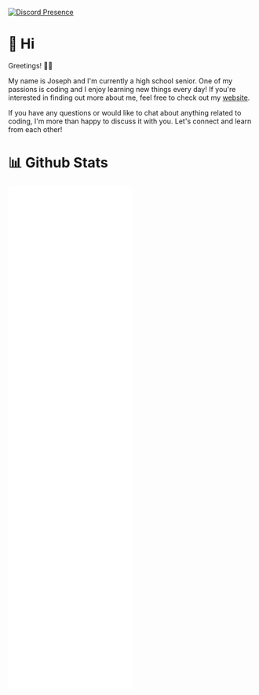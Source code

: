 [![Discord Presence](https://lanyard.cnrad.dev/api/712200825027690558?bg=2C2F33&hideDiscrim=true&idleMessage=Nothing%20going%20on%20here%20just%20hanging%20out)](https://discord.com/users/712200825027690558) 


# 👋 Hi

Greetings! 🙋‍♂️

My name is Joseph and I'm currently a high school senior. One of my passions is coding and I enjoy learning new things every day! If you're interested in finding out more about me, feel free to check out my [website](www.josephcarmosino.website).

If you have any questions or would like to chat about anything related to coding, I'm more than happy to discuss it with you. Let's connect and learn from each other!

# 📊 Github Stats

<picture>
  <img src="/github-metrics.svg" alt="Metrics">
</picture>
